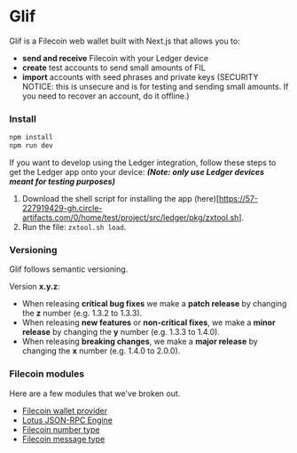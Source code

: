 # Glif

<!-- Glif art/branding -->

Glif is a Filecoin web wallet built with Next.js that allows you to:

- **send and receive** Filecoin with your Ledger device
- **create** test accounts to send small amounts of FIL
- **import** accounts with seed phrases and private keys (SECURITY NOTICE: this is unsecure and is for testing and sending small amounts. If you need to recover an account, do it offline.)

### Install

```bash
npm install
npm run dev
```

If you want to develop using the Ledger integration, follow these steps to get the Ledger app onto your device: **_(Note: only use Ledger devices meant for testing purposes)_**

1. Download the shell script for installing the app (here)[https://57-227919429-gh.circle-artifacts.com/0/home/test/project/src/ledger/pkg/zxtool.sh].
2. Run the file: `zxtool.sh load`.

### Versioning

Glif follows semantic versioning.

Version **x.y.z**:

- When releasing **critical bug fixes** we make a **patch release** by changing the **z** number (e.g. 1.3.2 to 1.3.3).
- When releasing **new features** or **non-critical fixes**, we make a **minor release** by changing the **y** number (e.g. 1.3.3 to 1.4.0).
- When releasing **breaking changes**, we make a **major release** by changing the **x** number (e.g. 1.4.0 to 2.0.0).

<!-- ### Deploy -->

<!-- ### Contributing -->

### Filecoin modules

Here are a few modules that we've broken out.

- [Filecoin wallet provider](https://github.com/openworklabs/filecoin-wallet-provider)
- [Lotus JSON-RPC Engine](https://github.com/openworklabs/lotus-jsonrpc-engine/)
- [Filecoin number type](https://github.com/openworklabs/filecoin-number)
- [Filecoin message type](https://github.com/openworklabs/filecoin-message)
